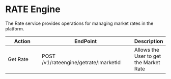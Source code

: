 # RATE Engine

The Rate service provides operations for managing market rates in the platform.

<table><thead><tr><th width="166.33333333333331">Action</th><th width="327">EndPoint</th><th>Description</th></tr></thead><tbody><tr><td>Get Rate</td><td>POST /v1/rateengine/getrate/:marketId</td><td>Allows the User to get the Market Rate</td></tr></tbody></table>
